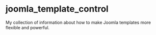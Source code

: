 joomla_template_control
=======================

My collection of information about how to make Joomla templates more flexible and powerful.
